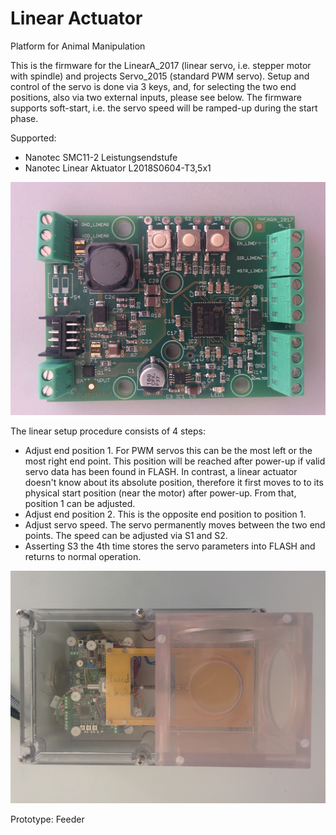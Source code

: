 ﻿# Linear Actuator

Platform for Animal Manipulation 

This is the firmware for the LinearA_2017 (linear servo, i.e. stepper motor with spindle)
and projects Servo_2015 (standard PWM servo).
Setup and control of the servo is done
via 3 keys, and, for selecting the two end positions, also via two external
inputs, please see below.  The firmware supports soft-start, i.e. the servo
speed will be ramped-up during the start phase.

Supported:
- Nanotec SMC11-2 Leistungsendstufe
- Nanotec Linear Aktuator L2018S0604-T3,5x1
 

![My image](https://github.com/peterloes/Linear_Engine/blob/master/Getting_Started_Tutorial/2_Electronic_board.jpg)


The linear setup procedure consists of 4 steps:
- Adjust end position 1.  For PWM servos this can be the most left or the
  most right end point.  This position will be reached after power-up if
  valid servo data has been found in FLASH.  In contrast, a linear actuator
  doesn't know about its absolute position, therefore it first moves to
  to its physical start position (near the motor) after power-up.  From
  that, position 1 can be adjusted.
- Adjust end position 2.  This is the opposite end position to position 1.
- Adjust servo speed.  The servo permanently moves between the two end
  points.  The speed can be adjusted via S1 and S2.
- Asserting S3 the 4th time stores the servo parameters into FLASH and
  returns to normal operation.

![My image](https://github.com/peterloes/Linear_Engine/blob/master/Getting_Started_Tutorial/1_MOMO_Shutter.jpg)

Prototype: Feeder
